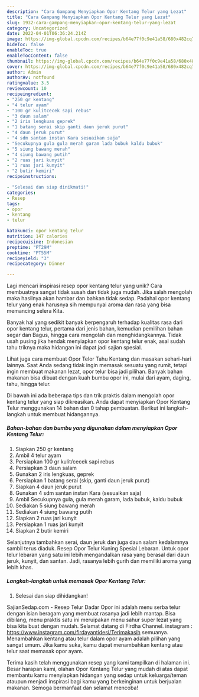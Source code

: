 ```yaml
---
description: "Cara Gampang Menyiapkan Opor Kentang Telur yang Lezat"
title: "Cara Gampang Menyiapkan Opor Kentang Telur yang Lezat"
slug: 1932-cara-gampang-menyiapkan-opor-kentang-telur-yang-lezat
category: Uncategorized
date: 2022-04-01T06:36:24.214Z
image: https://img-global.cpcdn.com/recipes/b64e77f0c9e41a58/680x482cq70/opor-kentang-telur-foto-resep-utama.jpg
hideToc: false
enableToc: true
enableTocContent: false
thumbnail: https://img-global.cpcdn.com/recipes/b64e77f0c9e41a58/680x482cq70/opor-kentang-telur-foto-resep-utama.jpg
cover: https://img-global.cpcdn.com/recipes/b64e77f0c9e41a58/680x482cq70/opor-kentang-telur-foto-resep-utama.jpg
author: Admin
authorAv: notfound
ratingvalue: 3.5
reviewcount: 10
recipeingredient:
- "250 gr kentang"
- "4 telur ayam"
- "100 gr kulitcecek sapi rebus"
- "3 daun salam"
- "2 iris lengkuas geprek"
- "1 batang serai skip ganti daun jeruk purut"
- "4 daun jeruk purut"
- "4 sdm santan instan Kara sesuaikan saja"
- "Secukupnya gula gula merah garam lada bubuk kaldu bubuk"
- "5 siung bawang merah"
- "4 siung bawang putih"
- "2 ruas jari kunyit"
- "1 ruas jari kunyit"
- "2 butir kemiri"
recipeinstructions:

- "Selesai dan siap dinikmati!"
categories:
- Resep
tags:
- opor
- kentang
- telur

katakunci: opor kentang telur 
nutrition: 147 calories
recipecuisine: Indonesian
preptime: "PT29M"
cooktime: "PT55M"
recipeyield: "3"
recipecategory: Dinner

---
```





Lagi mencari inspirasi resep opor kentang telur yang unik? Cara membuatnya sangat tidak susah dan tidak juga mudah. Jika salah mengolah maka hasilnya akan hambar dan bahkan tidak sedap. Padahal opor kentang telur yang enak harusnya sih mempunyai aroma dan rasa yang bisa memancing selera Kita.





Banyak hal yang sedikit banyak berpengaruh terhadap kualitas rasa dari opor kentang telur, pertama dari jenis bahan, kemudian pemilihan bahan segar dan Bagus, hingga cara mengolah dan menghidangkannya. Tidak usah pusing jika hendak menyiapkan opor kentang telur enak,      asal sudah tahu triknya maka hidangan ini dapat jadi sajian spesial.














Lihat juga cara membuat Opor Telor Tahu Kentang dan masakan sehari-hari lainnya. Saat Anda sedang tidak ingin memasak sesuatu yang rumit, tetapi ingin membuat makanan lezat, opor telur bisa jadi pilihan. Banyak bahan makanan bisa dibuat dengan kuah bumbu opor ini, mulai dari ayam, daging, tahu, hingga telur.






Di bawah ini ada beberapa tips dan trik praktis dalam mengolah opor kentang telur yang siap dikreasikan. Anda dapat menyiapkan Opor Kentang Telur menggunakan 14 bahan dan 0 tahap pembuatan. Berikut ini langkah-langkah untuk membuat hidangannya.

<!--inarticleads1-->

##### Bahan-bahan dan bumbu yang digunakan dalam menyiapkan Opor Kentang Telur:

1. Siapkan 250 gr kentang
1. Ambil 4 telur ayam
1. Persiapkan 100 gr kulit/cecek sapi rebus
1. Persiapkan 3 daun salam
1. Gunakan 2 iris lengkuas, geprek
1. Persiapkan 1 batang serai (skip, ganti daun jeruk purut)
1. Siapkan 4 daun jeruk purut
1. Gunakan 4 sdm santan instan Kara (sesuaikan saja)
1. Ambil Secukupnya gula, gula merah garam, lada bubuk, kaldu bubuk
1. Sediakan 5 siung bawang merah
1. Sediakan 4 siung bawang putih
1. Siapkan 2 ruas jari kunyit
1. Persiapkan 1 ruas jari kunyit
1. Siapkan 2 butir kemiri


Selanjutnya tambahkan serai, daun jeruk dan juga daun salam kedalamnya sambil terus diaduk. Resep Opor Telur Kuning Spesial Lebaran. Untuk opor telur lebaran yang satu ini lebih mengandalkan rasa yang berasal dari daun jeruk, kunyit, dan santan. Jadi, rasanya lebih gurih dan memiliki aroma yang lebih khas. 

<!--inarticleads2-->

##### Langkah-langkah untuk memasak Opor Kentang Telur:


1. Selesai dan siap dihidangkan!

SajianSedap.com - Resep Telur Dadar Opor ini adalah menu serba telur dengan isian beragam yang membuat rasanya jadi lebih mantap. Bisa dibilang, menu praktis satu ini meruipakan menu sahur super lezat yang bisa kita buat dengan mudah. Selamat datang di Firdha Channel. instagram : https://www.instagram.com/firdayantidesi/Terimakasih semuanya. Menambahkan kentang atau telur dalam opor ayam adalah pilihan yang sangat umum. Jika kamu suka, kamu dapat menambahkan kentang atau telur saat memasak opor ayam. 

Terima kasih telah menggunakan resep yang kami tampilkan di halaman ini. Besar harapan kami, olahan Opor Kentang Telur yang mudah di atas dapat membantu kamu menyiapkan hidangan yang sedap untuk keluarga/teman ataupun menjadi inspirasi bagi kamu yang berkeinginan untuk berjualan makanan. Semoga bermanfaat dan selamat mencoba!
